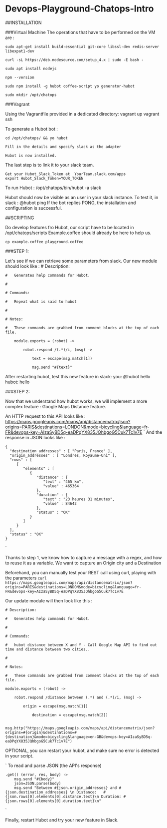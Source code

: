 # Devops-Playground-Chatops-Intro

##INSTALLATION

###Virtual Machine
The operations that have to be performed on the VM are :

	sudo apt-get install build-essential git-core libssl-dev redis-server libexpat1-dev

	curl -sL https://deb.nodesource.com/setup_4.x | sudo -E bash -
	
	sudo apt install nodejs
	
	npm --version
	
	sudo npm install -g hubot coffee-script yo generator-hubot
	
	sudo mkdir /opt/chatops 

	
###Vagrant

Using the Vagrantfile provided in a dedicated directory:
	vagrant up
	vagrant ssh

	
To generate a Hubot bot : 
	
	cd /opt/chatops/ && yo hubot
	
	Fill in the details and specify slack as the adapter
	
	Hubot is now installed.
	
The last step is to link it to your slack team.
	
	Get your Hubot_Slack_Token at  YourTeam.slack.com/apps
	export Hubot_Slack_Token=YOUR_TOKEN

To run Hubot : 
	/opt/chatops/bin/hubot -a slack
	
Hubot should now be visible as an user in your slack instance.
To test it, in slack :
	@hubot ping
If the bot replies PONG, the installation and configuration is successful.

##SCRIPTING

Do develop features fro Hubot,  our script have to be located in /opt/chatops/scripts
Example.coffee should already be here to help us.

	cp example.coffee playground.coffee
	
###STEP 1:

Let's see if we can retrieve some parameters from slack.
Our new module should look like : 
	# Description:
	
	#   Generates help commands for Hubot.
	
	#
	
	# Commands:
	
	#   Repeat what is said to hubot
	
	#
	
	# Notes:
	
	#   These commands are grabbed from comment blocks at the top of each file.
		
		module.exports = (robot) ->

			robot.respond /(.*)/i, (msg) ->

				text = escape(msg.match[1])

				msg.send "#{text}"


After restarting hubot, test this new feature in slack:
	you: @hubot hello
	hubot: hello

###STEP 2:

Now that we understand how hubot works, we will implement a more complex feature : Google Maps Distance feature.

An HTTP request to this API looks like :
	https://maps.googleapis.com/maps/api/distancematrix/json?origins=PARIS&destinations=LONDON&mode=bicycling&language=fr-FR&devops-key=AIzaSyBD5q-eaDPqYX835JQhbgoG5Cuk7Tc1v7E
`
And the response in JSON looks like :

	{
	  "destination_addresses" : [ "Paris, France" ],
	  "origin_addresses" : [ "Londres, Royaume-Uni" ],
	  "rows" : [
		 {
			"elements" : [
			   {
				  "distance" : {
					 "text" : "465 km",
					 "value" : 465364
				  },
				  "duration" : {
					 "text" : "23 heures 31 minutes",
					 "value" : 84642
				  },
				  "status" : "OK"
			   }
			]
		 }
	  ],
	  "status" : "OK"
	}
`

Thanks to step 1, we know how to  capture a message with a regex, and how to reuse it as a variable.
We want to capture an Origin city and a Destination 

Beforehand, you can manually test your REST call using curl, playing with the parameters
	`curl https://maps.googleapis.com/maps/api/distancematrix/json?origins=PARIS&destinations=LONDON&mode=bicycling&language=fr-FR&devops-key=AIzaSyBD5q-eaDPqYX835JQhbgoG5Cuk7Tc1v7E`

Our update module will then look like this : 

	# Description:

	#   Generates help commands for Hubot.

	#

	# Commands:

	#   hubot distance between X and Y - Call Google Map API to find out time and distance between two cities..

	#

	# Notes:

	#   These commands are grabbed from comment blocks at the top of each file.

	module.exports = (robot) ->

		robot.respond /distance between (.*) and (.*)/i, (msg) ->

			origin = escape(msg.match[1])

				destination = escape(msg.match[2])
				
				msg.http("https://maps.googleapis.com/maps/api/distancematrix/json?origins=#{origin}&destinations=#{destination}&mode=bicycling&language=en-GB&devops-key=AIzaSyBD5q-eaDPqYX835JQhbgoG5Cuk7Tc1v7E")

OPTIONAL, you can  restart your hubot, and make sure no error is detected in your script.

`
To read and parse JSON (the API's response)

	.get() (error, res, body) ->
		msg.send "#{body}"
		json=JSON.parse(body)
		msg.send "Between #{json.origin_addresses} and #{json.destination_addresses} \n Distance: 	#{json.rows[0].elements[0].distance.text}\n Duration: #{json.rows[0].elements[0].duration.text}\n"
`
	
Finally, restart Hubot and try your new feature in Slack.
